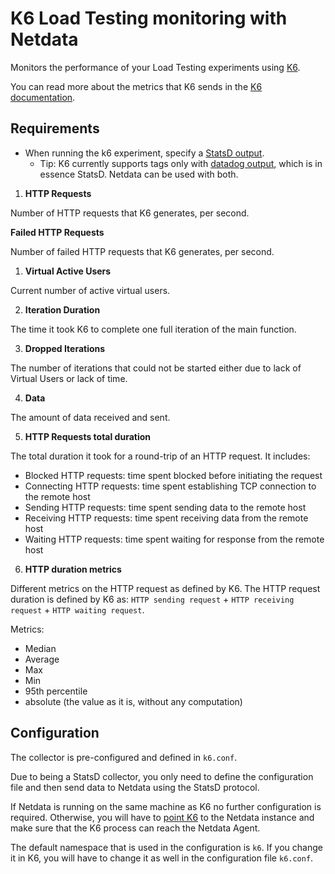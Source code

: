 <!--
title: "K6 load test monitoring with Netdata"
custom_edit_url: https://github.com/netdata/netdata/edit/master/collectors/stats.d.plugin/k6.md
sidebar_label: "K6 Load Testing"
-->

# K6 Load Testing monitoring with Netdata

Monitors the performance of your Load Testing experiments using [K6](https://k6.io/).

You can read more about the metrics that K6 sends in the [K6 documentation](https://k6.io/docs/using-k6/metrics/). 

## Requirements

-   When running the k6 experiment, specify a [StatsD output](https://k6.io/docs/results-visualization/statsd/).
    -   Tip: K6 currently supports tags only with [datadog output](https://k6.io/docs/results-visualization/datadog/), which is in essence StatsD. Netdata can be used with both.


1. **HTTP Requests**

Number of HTTP requests that K6 generates, per second.

**Failed HTTP Requests**

Number of failed HTTP requests that K6 generates, per second.

1. **Virtual Active Users**

Current number of active virtual users.

2. **Iteration Duration**

The time it took K6 to complete one full iteration of the main function.

3. **Dropped Iterations**

The number of iterations that could not be started either due to lack of Virtual Users or lack of time.

4. **Data**

The amount of data received and sent.

5. **HTTP Requests total duration**
   
The total duration it took for a round-trip of an HTTP request. It includes:
- Blocked HTTP requests: time spent blocked before initiating the request
- Connecting HTTP requests: time spent establishing TCP connection to the remote host
- Sending HTTP requests: time spent sending data to the remote host
- Receiving HTTP requests: time spent receiving data from the remote host
- Waiting HTTP requests: time spent waiting for response from the remote host

6. **HTTP duration metrics**

Different metrics on the HTTP request as defined by K6. The HTTP request duration is defined by K6 as: `HTTP sending request` + `HTTP receiving request` + `HTTP waiting request`. 

Metrics:
- Median
- Average
- Max
- Min
- 95th percentile
- absolute (the value as it is, without any computation)

## Configuration

The collector is pre-configured and defined in `k6.conf`.

Due to being a StatsD collector, you only need to define the configuration file and then send data to Netdata using the StatsD protocol.

If Netdata is running on the same machine as K6 no further configuration is required. Otherwise, you will have to [point K6](https://k6.io/docs/results-visualization/statsd/) to the Netdata instance and make sure that the K6 process can reach the Netdata Agent.

The default namespace that is used in the configuration is `k6`. If you change it in K6, you will have to change it as well in the configuration file `k6.conf`. 
